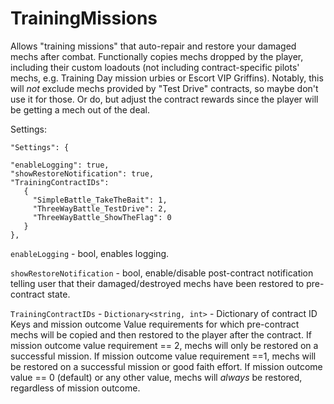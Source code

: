 # TrainingMissions
 Allows "training missions" that auto-repair and restore your damaged mechs after combat. Functionally copies mechs dropped by the player, including their custom loadouts (not including contract-specific pilots' mechs, e.g. Training Day mission urbies or Escort VIP Griffins). Notably, this will <i>not</i> exclude mechs provided by "Test Drive" contracts, so maybe don't use it for those. Or do, but adjust the contract rewards since the player will be getting a mech out of the deal.

Settings:

```
"Settings": {

"enableLogging": true,
"showRestoreNotification": true,
"TrainingContractIDs":
   {
     "SimpleBattle_TakeTheBait": 1,
     "ThreeWayBattle_TestDrive": 2,
     "ThreeWayBattle_ShowTheFlag": 0
   }
},
```

`enableLogging` - bool, enables logging.

`showRestoreNotification` - bool, enable/disable post-contract notification telling user that their damaged/destroyed mechs have been restored to pre-contract state.

`TrainingContractIDs` - `Dictionary<string, int>` - Dictionary of contract ID Keys and mission outcome Value requirements for which pre-contract mechs will be copied and then restored to the player after the contract. If mission outcome value requirement == 2, mechs will only be restored on a successful mission. If mission outcome value requirement ==1, mechs will be restored on a successful mission or good faith effort. If mission outcome value == 0 (default) or any other value, mechs will <i>always</i> be restored, regardless of mission outcome.
